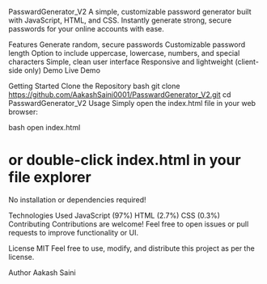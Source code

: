 PasswardGenerator_V2
A simple, customizable password generator built with JavaScript, HTML, and CSS. Instantly generate strong, secure passwords for your online accounts with ease.

Features
Generate random, secure passwords
Customizable password length
Option to include uppercase, lowercase, numbers, and special characters
Simple, clean user interface
Responsive and lightweight (client-side only)
Demo
Live Demo

<!-- Add your deployment link here if available -->
Getting Started
Clone the Repository
bash
git clone https://github.com/AakashSaini0001/PasswardGenerator_V2.git
cd PasswardGenerator_V2
Usage
Simply open the index.html file in your web browser:

bash
open index.html
# or double-click index.html in your file explorer
No installation or dependencies required!

Technologies Used
JavaScript (97%)
HTML (2.7%)
CSS (0.3%)
Contributing
Contributions are welcome! Feel free to open issues or pull requests to improve functionality or UI.

License
MIT
Feel free to use, modify, and distribute this project as per the license.

Author
Aakash Saini
